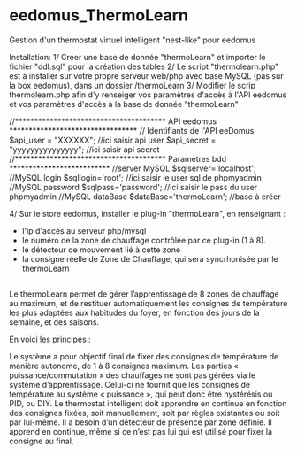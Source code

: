 ﻿# eedomus_ThermoLearn
Gestion d'un thermostat virtuel intelligent "nest-like" pour eedomus

Installation:
1/ Créer une base de donnée "thermoLearn" et importer le fichier "ddl.sql" pour la création des tables
2/ Le script "thermolearn.php" est à installer sur votre propre serveur web/php avec base MySQL (pas sur la box eedomus),
dans un dossier /thermoLearn
3/ Modifier le scrip thermolearn.php afin d'y renseiger vos paramètres d'accès à l'API eedomus et vos paramètres d'accès à la base de donnée "thermoLearn"

//*************************************** API eedomus *********************************
// Identifiants de l'API eeDomus
$api_user = "XXXXXX"; //ici saisir api user
$api_secret = "yyyyyyyyyyyyyyy";  //ici saisir api secret
//*************************************** Parametres bdd **************************
//server MySQL
$sqlserver='localhost';
//MySQL login
$sqllogin='root'; //ici saisir le user sql de phpmyadmin
//MySQL password
$sqlpass='password'; //ici saisir le pass du user phpmyadmin
//MySQL dataBase
$dataBase='thermoLearn'; //base à créer

4/ Sur le store eedomus, installer le plug-in "thermoLearn", en renseignant :
- l'ip d'accès au serveur php/mysql
- le numéro de la zone de chauffage contrôlée par ce plug-in (1 à 8).
- le détecteur de mouvement lié à cette zone
- la consigne réelle de Zone de Chauffage, qui sera syncrhonisée par le thermoLearn


****************************************************************************************************************
Le thermoLearn permet de gérer l’apprentissage de 8 zones de chauffage au maximum,
et de restituer automatiquement les consignes de température les plus adaptées aux habitudes du foyer, 
en fonction des jours de la semaine, et des saisons.

En voici les principes :

Le système a pour objectif final de fixer des consignes de température de manière autonome, de 1 à 8 consignes maximum.
Les parties « puissance/commutation » des chauffages ne sont pas gérées via le système d’apprentissage. 
Celui-ci ne fournit que les consignes de température au système « puissance », qui peut donc être hystérésis ou PID, ou DIY.
Le thermostat intelligent doit apprendre en continue en fonction des consignes fixées, 
soit manuellement, soit par règles existantes ou soit par lui-même.
Il a besoin d’un détecteur de présence par zone définie.
Il apprend en continue, même si ce n’est pas lui qui est utilisé pour fixer la consigne au final.

